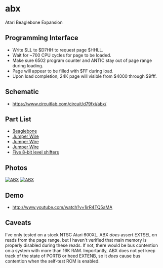 abx
===

Atari Beaglebone Expansion

Programming Interface
---------------------

* Write $LL to $D7HH to request page $HHLL.
* Wait for ~700 CPU cycles for page to be loaded.
* Make sure 6502 program counter and ANTIC stay out of page range during loading.
* Page will appear to be filled with $FF during load.
* Upon load completion, 24K page will visible from $4000 through $9fff.

Schematic
---------

* https://www.circuitlab.com/circuit/d79fxj/abx/

Part List
---------

* [Beaglebone](http://www.amazon.com/gp/product/B007KW80M6/ref=oh_details_o03_s00_i00)
* [Jumper Wire](http://www.amazon.com/gp/product/B0040DEI9M/ref=oh_details_o00_s00_i00)
* [Jumper Wire](http://www.amazon.com/gp/product/B0002H7AIG/ref=oh_details_o00_s00_i01)
* [Jumper Wire](https://www.adafruit.com/products/759)
* [Five 8-bit level shifters](https://www.adafruit.com/products/735)

Photos
------

[![ABX](https://github.com/lybrown/abx/raw/master/photos/abx1-small.jpg "ABX attached to stock Atari 600XL")](https://github.com/lybrown/abx/raw/master/photos/abx1.jpg)
[![ABX](https://github.com/lybrown/abx/raw/master/photos/abx2-small.jpg "ABX attached to stock Atari 600XL")](https://github.com/lybrown/abx/raw/master/photos/abx2.jpg)

Demo
----

* http://www.youtube.com/watch?v=1irR4TQ5aMA

Caveats
-------

I've only tested on a stock NTSC Atari 600XL. ABX *does* assert
EXTSEL on reads from the page range, but I haven't verified that main
memory is properly disabled during these reads. If not, there would
be bus contention on a system with more than 16K RAM. Importantly,
ABX does not yet keep track of the state of PORTB or heed EXTENB,
so it *does* cause bus contention when the self-test ROM is enabled.
